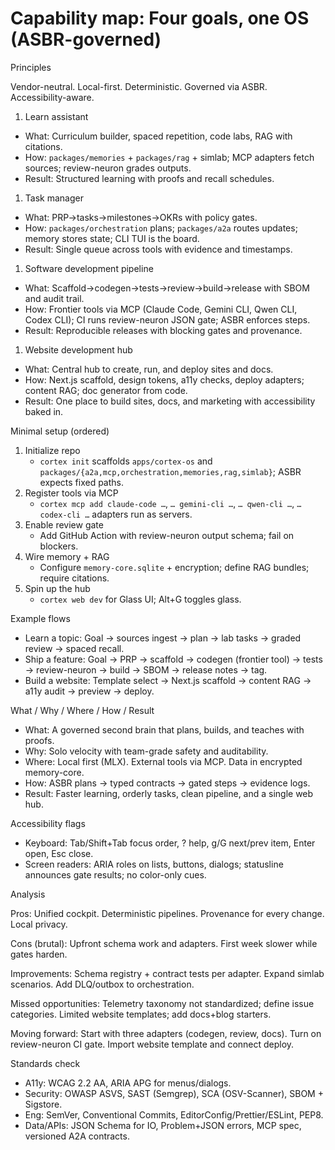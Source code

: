 # Capability map: Four goals, one OS (ASBR-governed)

Principles

Vendor-neutral. Local-first. Deterministic. Governed via ASBR. Accessibility-aware.

1. Learn assistant

- What: Curriculum builder, spaced repetition, code labs, RAG with citations.
- How: `packages/memories` + `packages/rag` + simlab; MCP adapters fetch sources; review-neuron grades outputs.
- Result: Structured learning with proofs and recall schedules.

1. Task manager

- What: PRP→tasks→milestones→OKRs with policy gates.
- How: `packages/orchestration` plans; `packages/a2a` routes updates; memory stores state; CLI TUI is the board.
- Result: Single queue across tools with evidence and timestamps.

1. Software development pipeline

- What: Scaffold→codegen→tests→review→build→release with SBOM and audit trail.
- How: Frontier tools via MCP (Claude Code, Gemini CLI, Qwen CLI, Codex CLI); CI runs review-neuron JSON gate; ASBR enforces steps.
- Result: Reproducible releases with blocking gates and provenance.

1. Website development hub

- What: Central hub to create, run, and deploy sites and docs.
- How: Next.js scaffold, design tokens, a11y checks, deploy adapters; content RAG; doc generator from code.
- Result: One place to build sites, docs, and marketing with accessibility baked in.

Minimal setup (ordered)

1. Initialize repo
   - `cortex init` scaffolds `apps/cortex-os` and `packages/{a2a,mcp,orchestration,memories,rag,simlab}`; ASBR expects fixed paths.
2. Register tools via MCP
   - `cortex mcp add claude-code …`, `… gemini-cli …`, `… qwen-cli …`, `… codex-cli …` adapters run as servers.
3. Enable review gate
   - Add GitHub Action with review-neuron output schema; fail on blockers.
4. Wire memory + RAG
   - Configure `memory-core.sqlite` + encryption; define RAG bundles; require citations.
5. Spin up the hub
   - `cortex web dev` for Glass UI; Alt+G toggles glass.

Example flows

- Learn a topic: Goal → sources ingest → plan → lab tasks → graded review → spaced recall.
- Ship a feature: Goal → PRP → scaffold → codegen (frontier tool) → tests → review-neuron → build → SBOM → release notes → tag.
- Build a website: Template select → Next.js scaffold → content RAG → a11y audit → preview → deploy.

What / Why / Where / How / Result

- What: A governed second brain that plans, builds, and teaches with proofs.
- Why: Solo velocity with team-grade safety and auditability.
- Where: Local first (MLX). External tools via MCP. Data in encrypted memory-core.
- How: ASBR plans → typed contracts → gated steps → evidence logs.
- Result: Faster learning, orderly tasks, clean pipeline, and a single web hub.

Accessibility flags

- Keyboard: Tab/Shift+Tab focus order, ? help, g/G next/prev item, Enter open, Esc close.
- Screen readers: ARIA roles on lists, buttons, dialogs; statusline announces gate results; no color-only cues.

Analysis

Pros: Unified cockpit. Deterministic pipelines. Provenance for every change. Local privacy.

Cons (brutal): Upfront schema work and adapters. First week slower while gates harden.

Improvements: Schema registry + contract tests per adapter. Expand simlab scenarios. Add DLQ/outbox to orchestration.

Missed opportunities: Telemetry taxonomy not standardized; define issue categories. Limited website templates; add docs+blog starters.

Moving forward: Start with three adapters (codegen, review, docs). Turn on review-neuron CI gate. Import website template and connect deploy.

Standards check

- A11y: WCAG 2.2 AA, ARIA APG for menus/dialogs.
- Security: OWASP ASVS, SAST (Semgrep), SCA (OSV-Scanner), SBOM + Sigstore.
- Eng: SemVer, Conventional Commits, EditorConfig/Prettier/ESLint, PEP8.
- Data/APIs: JSON Schema for IO, Problem+JSON errors, MCP spec, versioned A2A contracts.
